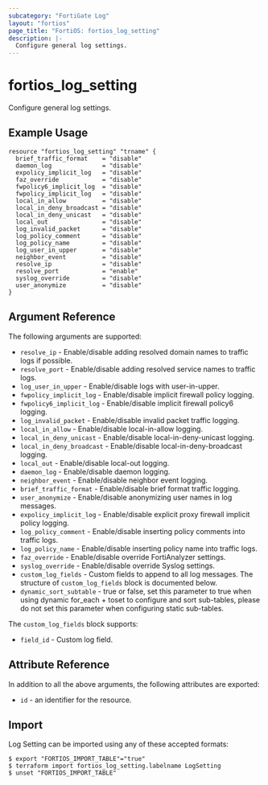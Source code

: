 ```yaml
---
subcategory: "FortiGate Log"
layout: "fortios"
page_title: "FortiOS: fortios_log_setting"
description: |-
  Configure general log settings.
---
```


# fortios_log_setting
Configure general log settings.

## Example Usage

```hcl
resource "fortios_log_setting" "trname" {
  brief_traffic_format    = "disable"
  daemon_log              = "disable"
  expolicy_implicit_log   = "disable"
  faz_override            = "disable"
  fwpolicy6_implicit_log  = "disable"
  fwpolicy_implicit_log   = "disable"
  local_in_allow          = "disable"
  local_in_deny_broadcast = "disable"
  local_in_deny_unicast   = "disable"
  local_out               = "disable"
  log_invalid_packet      = "disable"
  log_policy_comment      = "disable"
  log_policy_name         = "disable"
  log_user_in_upper       = "disable"
  neighbor_event          = "disable"
  resolve_ip              = "disable"
  resolve_port            = "enable"
  syslog_override         = "disable"
  user_anonymize          = "disable"
}
```

## Argument Reference


The following arguments are supported:

* `resolve_ip` - Enable/disable adding resolved domain names to traffic logs if possible.
* `resolve_port` - Enable/disable adding resolved service names to traffic logs.
* `log_user_in_upper` - Enable/disable logs with user-in-upper.
* `fwpolicy_implicit_log` - Enable/disable implicit firewall policy logging.
* `fwpolicy6_implicit_log` - Enable/disable implicit firewall policy6 logging.
* `log_invalid_packet` - Enable/disable invalid packet traffic logging.
* `local_in_allow` - Enable/disable local-in-allow logging.
* `local_in_deny_unicast` - Enable/disable local-in-deny-unicast logging.
* `local_in_deny_broadcast` - Enable/disable local-in-deny-broadcast logging.
* `local_out` - Enable/disable local-out logging.
* `daemon_log` - Enable/disable daemon logging.
* `neighbor_event` - Enable/disable neighbor event logging.
* `brief_traffic_format` - Enable/disable brief format traffic logging.
* `user_anonymize` - Enable/disable anonymizing user names in log messages.
* `expolicy_implicit_log` - Enable/disable explicit proxy firewall implicit policy logging.
* `log_policy_comment` - Enable/disable inserting policy comments into traffic logs.
* `log_policy_name` - Enable/disable inserting policy name into traffic logs.
* `faz_override` - Enable/disable override FortiAnalyzer settings.
* `syslog_override` - Enable/disable override Syslog settings.
* `custom_log_fields` - Custom fields to append to all log messages. The structure of `custom_log_fields` block is documented below.
* `dynamic_sort_subtable` - true or false, set this parameter to true when using dynamic for_each + toset to configure and sort sub-tables, please do not set this parameter when configuring static sub-tables.

The `custom_log_fields` block supports:

* `field_id` - Custom log field.


## Attribute Reference

In addition to all the above arguments, the following attributes are exported:
* `id` - an identifier for the resource.

## Import

Log Setting can be imported using any of these accepted formats:
```
$ export "FORTIOS_IMPORT_TABLE"="true"
$ terraform import fortios_log_setting.labelname LogSetting
$ unset "FORTIOS_IMPORT_TABLE"
```
